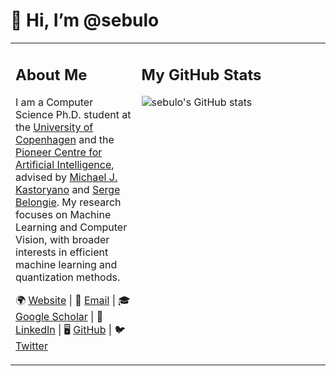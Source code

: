# 👋 Hi, I’m @sebulo

<table>
  <tr>
    <td style="width: 40%; vertical-align: top;">
      <h2>About Me</h2>
      <p>I am a Computer Science Ph.D. student at the <a href="https://di.ku.dk/">University of Copenhagen</a> and the <a href="https://www.aicentre.dk/">Pioneer Centre for Artificial Intelligence</a>, advised by <a href="https://mkastoryano.com/">Michael J. Kastoryano</a> and <a href="https://sergebelongie.github.io/">Serge Belongie</a>. My research focuses on Machine Learning and Computer Vision, with broader interests in efficient machine learning and quantization methods.</p>
      <p>
        🌍 <a href="https://sebulo.github.io/">Website</a> |
        📧 <a href="mailto:sebastianloeschcke@gmail.com">Email</a> |
        🎓 <a href="https://scholar.google.com/citations?user=_aM-ud8AAAAJ&hl=en">Google Scholar</a> |
        💼 <a href="https://www.linkedin.com/in/sebastian-loeschcke/">LinkedIn</a> |
        🖥️ <a href="https://github.com/sebulo/">GitHub</a> |
        🐦 <a href="https://twitter.com/sloeschcke">Twitter</a>
      </p>
    </td>
    <td style="width: 60%; vertical-align: top;">
      <h2>My GitHub Stats</h2>
      <img src="https://github-readme-stats.vercel.app/api?username=sebulo&show_icons=true&theme=radical" alt="sebulo's GitHub stats">
    </td>
  </tr>
</table>

